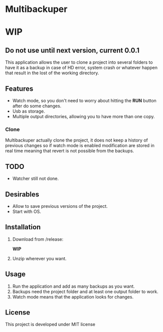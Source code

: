 # Multibackuper

# WIP
## Do not use until next version, current 0.0.1


This application allows the user to clone a project into several folders to have it as a backup in case of HD error, system crash or whatever happen that result in the lost of the working directory.

## Features

* Watch mode, so you don't need to worry about hitting the **RUN** button after do some changes.
* Usb as storage.
* Multiple output directories, allowing you to have more than one copy.

### Clone

Multibackuper actually clone the project, it does not keep a history of previous changes so if watch mode is enabled modification are stored in real time meaning that revert is not possible from the backups.


## TODO

* Watcher still not done.


## Desirables

* Allow to save previous versions of the project.
* Start with OS.

## Installation

1. Download from /release:

    **WIP**

2. Unzip wherever you want.

## Usage

1. Run the application and add as many backups as you want.
2. Backups need the project folder and at least one output folder to work.
3. Watch mode means that the application looks for changes.

## License

This project is developed under MIT license

